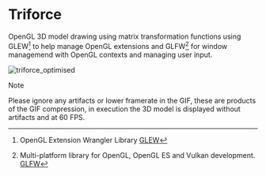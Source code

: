 # Triforce

 OpenGL 3D model drawing using matrix transformation functions using GLEW[^1] to help manage OpenGL extensions and GLFW[^2] for window managemend with OpenGL contexts and managing user input.

![triforce_optimised](https://github.com/MethodCa/Triforce/assets/15893276/260cd46e-1efd-4c96-b1d7-461d1f371fa9)
> [!NOTE]
> Please ignore any artifacts or lower framerate in the GIF, these are products of the GIF compression, in execution the 3D model is displayed without artifacts and at 60 FPS.

[^1]: OpenGL Extension Wrangler Library [GLEW](https://glew.sourceforge.net/)
[^2]: Multi-platform library for OpenGL, OpenGL ES and Vulkan development. [GLFW](https://www.glfw.org/)
